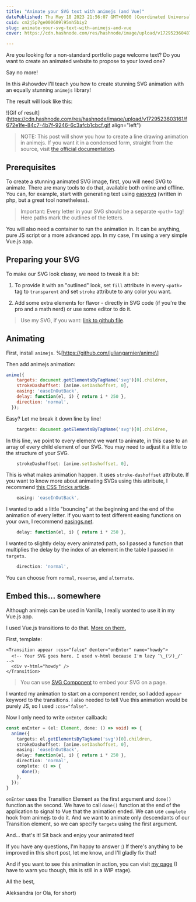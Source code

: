 ```yaml
---
title: "Animate your SVG text with animejs (and Vue)"
datePublished: Thu May 18 2023 21:56:07 GMT+0000 (Coordinated Universal Time)
cuid: cm2j5p7ge000609l95mh5biy2
slug: animate-your-svg-text-with-animejs-and-vue
cover: https://cdn.hashnode.com/res/hashnode/image/upload/v1729523604872/6dc3ceea-c524-4791-9ab6-127e30428259.jpeg

---
```


Are you looking for a non-standard portfolio page welcome text? Do you want to create an animated website to propose to your loved one?

Say no more!

In this #showdev I'll teach you how to create stunning SVG animation with an equally stunning `animejs` library!

The result will look like this:

![Gif of result](https://cdn.hashnode.com/res/hashnode/image/upload/v1729523603161/f672e1fe-84c7-4b7f-9246-6c3afcb1cbcf.gif align="left")

> NOTE: This post will show you how to create a line drawing animation in animejs. If you want it in a condensed form, straight from the source, visit [the official documentation](https://animejs.com/documentation/#lineDrawing).

## Prerequisites

To create a stunning animated SVG image, first, you will need SVG to animate. There are many tools to do that, available both online and offline. You can, for example, start with generating text using [easysvg](https://github.com/kartsims/easysvg) (written in php, but a great tool nonetheless).

> Important: Every letter in your SVG should be a separate `<path>` tag! Here paths mark the outlines of the letters.

You will also need a container to run the animation in. It can be anything, pure JS script or a more advanced app. In my case, I'm using a very simple Vue.js app.

## Preparing your SVG

To make our SVG look classy, we need to tweak it a bit:

1. To provide it with an "outlined" look, set `fill` attribute in every `<path>` tag to `transparent` and set `stroke` attribute to any color you want.
    
2. Add some extra elements for flavor - directly in SVG code (if you're the pro and a math nerd) or use some editor to do it.
    

> Use my SVG, if you want: [link to github file](https://github.com/Vakme/vakme.github.io/blob/main/src/assets/howdy.svg).

## Animating

First, install `animejs`. %\[https://github.com/juliangarnier/anime\]

Then add animejs animation:

```js
anime({
    targets: document.getElementsByTagName('svg')[0].children,
    strokeDashoffset: [anime.setDashoffset, 0],
    easing: 'easeInOutBack',
    delay: function(el, i) { return i * 250 },
    direction: 'normal',
  });
```

Easy? Let me break it down line by line!

```js
    targets: document.getElementsByTagName('svg')[0].children,
```

In this line, we point to every element we want to animate, in this case to an array of every child element of our SVG. You may need to adjust it a little to the structure of your SVG.

```js
    strokeDashoffset: [anime.setDashoffset, 0],
```

This is what makes animation happen. It uses `stroke-dashoffset` attribute. If you want to know more about animating SVGs using this attribute, I recommend [this CSS Tricks article](https://css-tricks.com/svg-line-animation-works/).

```js
    easing: 'easeInOutBack',
```

I wanted to add a little "bouncing" at the beginning and the end of the animation of every letter. If you want to test different easing functions on your own, I recommend [easings.net](https://easings.net/).

```js
    delay: function(el, i) { return i * 250 },
```

I wanted to slightly delay every animated path, so I passed a function that multiplies the delay by the index of an element in the table I passed in `targets`.

```js
    direction: 'normal',
```

You can choose from `normal`, `reverse`, and `alternate`.

## Embed this... somewhere

Although animejs can be used in Vanilla, I really wanted to use it in my Vue.js app.

I used Vue.js transitions to do that. [More on them.](https://vuejs.org/guide/built-ins/transition.html)

First, template:

```plaintext
<Transition appear :css="false" @enter="onEnter" name="howdy">
  <!-- Your SVG goes here. I used v-html because I'm lazy ¯\_(ツ)_/¯  -->
  <div v-html="howdy" />
</Transition>
```

> You can use [SVG Component](https://blog.logrocket.com/using-svg-and-vue-js-a-complete-guide/) to embed your SVG on a page.

I wanted my animation to start on a component render, so I added `appear` keyword to the transitions. I also needed to tell Vue this animation would be purely JS, so I used `:css="false"`.

Now I only need to write `onEnter` callback:

```ts
const onEnter = (el: Element, done: () => void) => {
  anime({
    targets: el.getElementsByTagName('svg')[0].children,
    strokeDashoffset: [anime.setDashoffset, 0],
    easing: 'easeInOutBack',
    delay: function(el, i) { return i * 250 },
    direction: 'normal',
    complete: () => {
      done();
    },
  });
}
```

`onEnter` uses the Transition Element as the first argument and `done()` function as the second. We have to call `done()` function at the end of the application to signal to Vue that the animation ended. We can use `complete` hook from animejs to do it. And we want to animate only descendants of our Transition element, so we can specify `targets` using the first argument.

And... that's it! Sit back and enjoy your animated text!

If you have any questions, I'm happy to answer :) If there's anything to be improved in this short post, let me know, and I'll gladly fix that!

And if you want to see this animation in action, you can visit [my page](https://vakme.github.io/) (I have to warn you though, this is still in a WIP stage).

All the best,

Aleksandra (or Ola, for short)